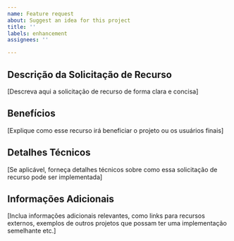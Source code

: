 ```yaml
---
name: Feature request
about: Suggest an idea for this project
title: ''
labels: enhancement
assignees: ''

---
```


## Descrição da Solicitação de Recurso
[Descreva aqui a solicitação de recurso de forma clara e concisa]

## Benefícios
[Explique como esse recurso irá beneficiar o projeto ou os usuários finais]

## Detalhes Técnicos
[Se aplicável, forneça detalhes técnicos sobre como essa solicitação de recurso pode ser implementada]

## Informações Adicionais
[Inclua informações adicionais relevantes, como links para recursos externos, exemplos de outros projetos que possam ter uma implementação semelhante etc.]
